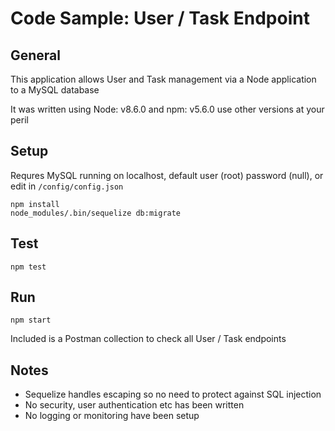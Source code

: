 
# Code Sample: User / Task Endpoint

## General

This application allows User and Task management via a Node application to a MySQL database

It was written using Node: v8.6.0 and npm: v5.6.0 use other versions at your peril
    
## Setup

Requres MySQL running on localhost, default user (root) password (null), or edit in `/config/config.json`

```
npm install
node_modules/.bin/sequelize db:migrate
```

## Test

```
npm test
```

## Run

```
npm start
```

Included is a Postman collection to check all User / Task endpoints

## Notes

- Sequelize handles escaping so no need to protect against SQL injection
- No security, user authentication etc has been written
- No logging or monitoring have been setup


